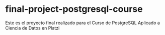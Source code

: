 # final-project-postgresql-course
Este es el proyecto final realizado para el Curso de PostgreSQL Aplicado a Ciencia de Datos en Platzi

